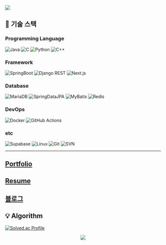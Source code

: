 <!-- Intro -->

<img src="https://capsule-render.vercel.app/api?type=waving&color=7FBCD2&height=200&section=header&text=안준성입니다&fontSize=30&fontAlignY=40&desc=&descAlignY=65&animation=twinkling" />


##  🔧  기술 스택
### **Programming Language**  
![Java](https://img.shields.io/badge/Java-007396?style=for-the-badge&logo=java&logoColor=white)
![C](https://img.shields.io/badge/C-A8B9CC?style=for-the-badge&logo=c&logoColor=black)
![Python](https://img.shields.io/badge/Python-3776AB?style=for-the-badge&logo=python&logoColor=white)
![C++](https://img.shields.io/badge/C++-00599C?style=for-the-badge&logo=c%2B%2B&logoColor=white)

### **Framework**  
![SpringBoot](https://img.shields.io/badge/Spring%20Boot-6DB33F?style=for-the-badge&logo=spring&logoColor=white)
![Django REST](https://img.shields.io/badge/Django%20REST-092E20?style=for-the-badge&logo=django&logoColor=white)
![Next.js](https://img.shields.io/badge/Next.js-000000?style=for-the-badge&logo=nextdotjs&logoColor=white)

### **Database**  
![MariaDB](https://img.shields.io/badge/MariaDB-003545?style=for-the-badge&logo=mariadb&logoColor=white)
![SpringDataJPA](https://img.shields.io/badge/Spring%20Data%20JPA-6DB33F?style=for-the-badge&logo=spring&logoColor=white)
![MyBatis](https://img.shields.io/badge/MyBatis-DC382D?style=for-the-badge&logo=mybatis&logoColor=white)
![Redis](https://img.shields.io/badge/Redis-DC382D?style=for-the-badge&logo=redis&logoColor=white)

### **DevOps**  
![Docker](https://img.shields.io/badge/Docker-2496ED?style=for-the-badge&logo=docker&logoColor=white)
![GitHub Actions](https://img.shields.io/badge/GitHub%20Actions-2088FF?style=for-the-badge&logo=githubactions&logoColor=white)

### **etc**  
![Supabase](https://img.shields.io/badge/Supabase-3ECF8E?style=for-the-badge&logo=supabase&logoColor=white)
![Linux](https://img.shields.io/badge/Linux-FCC624?style=for-the-badge&logo=linux&logoColor=black)
![Git](https://img.shields.io/badge/Git-F05032?style=for-the-badge&logo=git&logoColor=white)
![SVN](https://img.shields.io/badge/SVN-809CC9?style=for-the-badge&logo=subversion&logoColor=white)

---

## [Portfolio](https://ahnjoonsung.github.io/Portfolio/portfolio)


## [Resume](https://ahnjoonsung.github.io/Portfolio/resume/)


## [블로그](https://velog.io/@tjdtna01/posts)


## 💡 Algorithm
[![Solved.ac Profile](http://mazassumnida.wtf/api/v2/generate_badge?boj=tjdtna01)](https://solved.ac/tjdtna01/)


<p align="center">
  <img src="https://capsule-render.vercel.app/api?type=waving&color=7FBCD2&height=150&section=footer"/>
</p>
